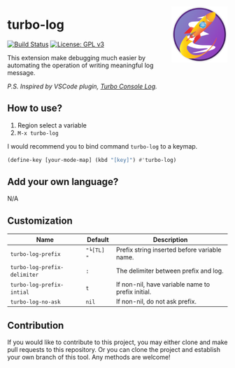 <a href="https://github.com/jcs-elpa/turbo-log"><img align="right" src="./etc/logo.png" width="128" height="128"></a>

# turbo-log

[![Build Status](https://travis-ci.com/jcs-elpa/turbo-log.svg?branch=master)](https://travis-ci.com/jcs-elpa/turbo-log)
[![License: GPL v3](https://img.shields.io/badge/License-GPL%20v3-blue.svg)](https://www.gnu.org/licenses/gpl-3.0)

This extension make debugging much easier by automating the operation of
writing meaningful log message.

*P.S. Inspired by VSCode plugin, [Turbo Console Log](https://marketplace.visualstudio.com/items?itemName=ChakrounAnas.turbo-console-log).*

## How to use?

1. Region select a variable
2. `M-x turbo-log`

I would recommend you to bind command `turbo-log` to a keymap.

```el
(define-key [your-mode-map] (kbd "[key]") #'turbo-log)
```

## Add your own language?

N/A

## Customization

| Name                         | Default    | Description                                       |
|------------------------------|------------|---------------------------------------------------|
| `turbo-log-prefix`           | `"╘[TL] "` | Prefix string inserted before variable name.      |
| `turbo-log-prefix-delimiter` | `: `       | The delimiter between prefix and log.             |
| `turbo-log-prefix-intial`    | `t`        | If non-nil, have variable name to prefix initial. |
| `turbo-log-no-ask`           | `nil`      | If non-nil, do not ask prefix.                    |

## Contribution

If you would like to contribute to this project, you may either
clone and make pull requests to this repository. Or you can
clone the project and establish your own branch of this tool.
Any methods are welcome!
